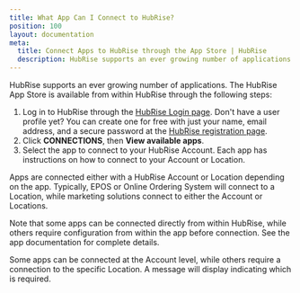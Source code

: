 ```yaml
---
title: What App Can I Connect to HubRise?
position: 100
layout: documentation
meta:
  title: Connect Apps to HubRise through the App Store | HubRise
  description: HubRise supports an ever growing number of applications. The HubRise App Store is available from the HubRise back office. Select the app and see instructions.
---
```


HubRise supports an ever growing number of applications. The HubRise App Store is available from within HubRise through the following steps:

1. Log in to HubRise through the [HubRise Login page](https://manager.hubrise.com/login). Don't have a user profile yet? You can create one for free with just your name, email address, and a secure password at the [HubRise registration page](https://manager.hubrise.com/signup).
2. Click **CONNECTIONS**, then **View available apps**.
3. Select the app to connect to your HubRise Account. Each app has instructions on how to connect to your Account or Location.

Apps are connected either with a HubRise Account or Location depending on the app. Typically, EPOS or Online Ordering System will connect to a Location, while marketing solutions connect to either the Account or Locations.

Note that some apps can be connected directly from within HubRise, while others require configuration from within the app before connection. See the app documentation for complete details.

Some apps can be connected at the Account level, while others require a connection to the specific Location. A message will display indicating which is required.
